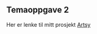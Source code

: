 ## Temaoppgave 2

Her er lenke til mitt prosjekt [Artsy](https://clever-aryabhata-a10e9a.netlify.app/)